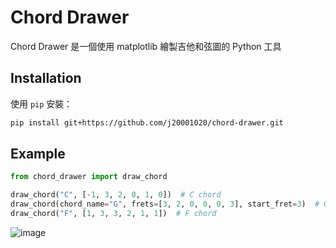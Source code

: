 # Chord Drawer

Chord Drawer 是一個使用 matplotlib 繪製吉他和弦圖的 Python 工具

## Installation

使用 `pip` 安裝：

```bash
pip install git+https://github.com/j20001020/chord-drawer.git
```

## Example


```python
from chord_drawer import draw_chord

draw_chord("C", [-1, 3, 2, 0, 1, 0])  # C chord
draw_chord(chord_name="G", frets=[3, 2, 0, 0, 0, 3], start_fret=3)  # G chord, starting from fret 3
draw_chord("F", [1, 3, 3, 2, 1, 1])  # F chord
```

![image](https://github.com/user-attachments/assets/3685a6e6-25f7-4691-80e9-4e29e90ae1fb)
